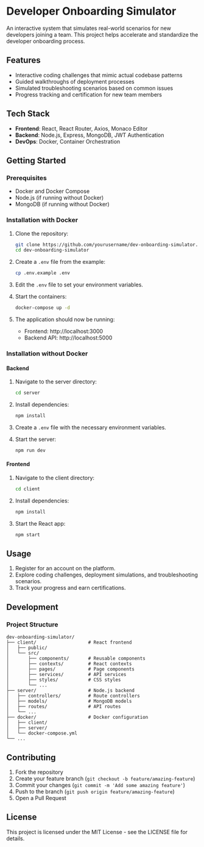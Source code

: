 # Developer Onboarding Simulator

An interactive system that simulates real-world scenarios for new developers joining a team. This project helps accelerate and standardize the developer onboarding process.

## Features

- Interactive coding challenges that mimic actual codebase patterns
- Guided walkthroughs of deployment processes
- Simulated troubleshooting scenarios based on common issues
- Progress tracking and certification for new team members

## Tech Stack

- **Frontend**: React, React Router, Axios, Monaco Editor
- **Backend**: Node.js, Express, MongoDB, JWT Authentication
- **DevOps**: Docker, Container Orchestration

## Getting Started

### Prerequisites

- Docker and Docker Compose
- Node.js (if running without Docker)
- MongoDB (if running without Docker)

### Installation with Docker

1. Clone the repository:
   ```bash
   git clone https://github.com/yourusername/dev-onboarding-simulator.git
   cd dev-onboarding-simulator
   ```

2. Create a `.env` file from the example:
   ```bash
   cp .env.example .env
   ```

3. Edit the `.env` file to set your environment variables.

4. Start the containers:
   ```bash
   docker-compose up -d
   ```

5. The application should now be running:
   - Frontend: http://localhost:3000
   - Backend API: http://localhost:5000

### Installation without Docker

#### Backend

1. Navigate to the server directory:
   ```bash
   cd server
   ```

2. Install dependencies:
   ```bash
   npm install
   ```

3. Create a `.env` file with the necessary environment variables.

4. Start the server:
   ```bash
   npm run dev
   ```

#### Frontend

1. Navigate to the client directory:
   ```bash
   cd client
   ```

2. Install dependencies:
   ```bash
   npm install
   ```

3. Start the React app:
   ```bash
   npm start
   ```

## Usage

1. Register for an account on the platform.
2. Explore coding challenges, deployment simulations, and troubleshooting scenarios.
3. Track your progress and earn certifications.

## Development

### Project Structure

```
dev-onboarding-simulator/
├── client/                   # React frontend
│   ├── public/
│   └── src/
│       ├── components/       # Reusable components
│       ├── contexts/         # React contexts
│       ├── pages/            # Page components
│       ├── services/         # API services
│       ├── styles/           # CSS styles
│       └── ...
├── server/                   # Node.js backend
│   ├── controllers/          # Route controllers
│   ├── models/               # MongoDB models
│   ├── routes/               # API routes
│   └── ...
├── docker/                   # Docker configuration
│   ├── client/
│   ├── server/
│   └── docker-compose.yml
└── ...
```

## Contributing

1. Fork the repository
2. Create your feature branch (`git checkout -b feature/amazing-feature`)
3. Commit your changes (`git commit -m 'Add some amazing feature'`)
4. Push to the branch (`git push origin feature/amazing-feature`)
5. Open a Pull Request

## License

This project is licensed under the MIT License - see the LICENSE file for details.